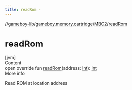 ```yaml
---
title: readRom -
---
```

//[gameboy-lib](../../index.md)/[gameboy.memory.cartridge](../index.md)/[MBC2](index.md)/[readRom](read-rom.md)



# readRom  
[jvm]  
Content  
open override fun [readRom](read-rom.md)(address: [Int](https://kotlinlang.org/api/latest/jvm/stdlib/kotlin/-int/index.html)): [Int](https://kotlinlang.org/api/latest/jvm/stdlib/kotlin/-int/index.html)  
More info  


Read ROM at location address

  



